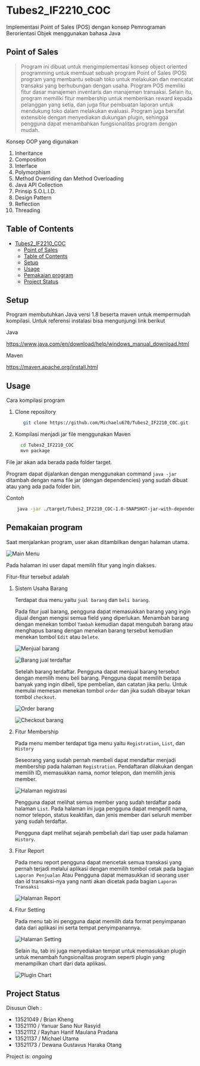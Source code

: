 # Tubes2_IF2210_COC

Implementasi Point of Sales (POS) dengan konsep Pemrograman Berorientasi Objek menggunakan bahasa Java

## Point of Sales

> Program ini dibuat untuk mengimplementasi konsep object oriented programming untuk membuat sebuah program Point of Sales (POS) program yang membantu sebuah toko untuk melakukan dan mencatat transaksi yang berhubungan dengan usaha.
> Program POS memiliki fitur dasar manajemen inventaris dan manajemen transaksi. Selain itu, program memiliki fitur membership untuk memberikan reward kepada pelanggan yang setia, dan juga fitur pembuatan laporan untuk mendukung toko dalam melakukan evaluasi. Program juga bersifat extensible dengan menyediakan dukungan plugin, sehingga pengguna dapat menambahkan fungsionalitas program dengan mudah.

Konsep OOP yang digunakan

1. Inheritance
2. Composition
3. Interface
4. Polymorphism
5. Method Overriding dan Method Overloading
6. Java API Collection
7. Prinsip S.O.L.I.D.
8. Design Pattern
9. Reflection
10. Threading

## Table of Contents

- [Tubes2\_IF2210\_COC](#tubes2_if2210_coc)
  - [Point of Sales](#point-of-sales)
  - [Table of Contents](#table-of-contents)
  - [Setup](#setup)
  - [Usage](#usage)
  - [Pemakaian program](#pemakaian-program)
  - [Project Status](#project-status)

## Setup

Program membutuhkan Java versi 1.8 beserta maven untuk mempermudah kompilasi.
Untuk referensi instalasi bisa mengunjungi link berikut

Java

<https://www.java.com/en/download/help/windows_manual_download.html>

Maven

<https://maven.apache.org/install.html>

## Usage

Cara kompilasi program

1. Clone repository

   ```bash
      git clone https://github.com/Michaelu670/Tubes2_IF2210_COC.git
   ```

2. Kompilasi menjadi jar file menggunakan Maven

    ```bash
      cd Tubes2_IF2210_COC
      mvn package
    ```

File jar akan ada berada pada folder target.

Program dapat dijalankan dengan menggunakan command `java -jar` ditambah dengan nama file jar (dengan dependencies) yang sudah dibuat atau yang ada pada folder bin.

Contoh

```bash
    java -jar ./target/Tubes2_IF2210_COC-1.0-SNAPSHOT-jar-with-dependencies.jar
```

## Pemakaian program

Saat menjalankan program, user akan ditambilkan dengan halaman utama.

![Main Menu](img/mainMenu.png)

Pada halaman ini user dapat memilih fitur yang ingin diakses.

Fitur-fitur tersebut adalah

1. Sistem Usaha Barang

    Terdapat dua menu yaitu `jual barang` dan `beli barang`.

    Pada fitur jual barang, pengguna dapat memasukkan barang yang ingin dijual dengan mengisi semua field yang diperlukan.
    Menambah barang dengan menekan tombol `Tambah` kemudian dapat mengubah barang atau menghapus barang dengan menekan barang tersebut kemudian menekan tombol `Edit` atau `Delete`.

    ![Menjual barang](img/sellPageInput.png)

    ![Barang jual terdaftar](img/sellPageSuccess.png)

    Setelah barang terdaftar. Pengguna dapat menjual barang tersebut dengan memilih menu beli barang. Pengguna dapat memilih berapa banyak yang ingin dibeli, tipe pembelian, dan catatan jika perlu. Untuk memulai memesan menekan tombol `order` dan jika sudah dibayar tekan tombol `checkout`.

    ![Order barang](img/orderPage.png)

    ![Checkout barang](img/checkoutPage.png)

2. Fitur Membership

    Pada menu member terdapat tiga menu yaitu `Registration`, `List`, dan `History`

    Seseorang yang sudah pernah membeli dapat mendaftar menjadi membership pada halaman `Registration`. Pendaftaran dilakukan dengan memilih ID, memasukkan nama, nomor telepon, dan memilih jenis member.

    ![Halaman registrasi](img/registerPage.png)

    Pengguna dapat melihat semua member yang sudah terdaftar pada halaman `List`. Pada halaman ini juga pengguna dapat mengedit nama, nomor telepon, status keaktifan, dan jenis member dari seluruh member yang sudah terdaftar.

    Pengguna dapt melihat sejarah pembeliah dari tiap user pada halaman `History`.

3. Fitur Report

    Pada menu report pengguna dapat mencetak semua transkasi yang pernah terjadi melalui aplikasi dengan memilih tombol cetak pada bagian `Laporan Penjualan`
    Atau Pengguna dapat memasukkan id seorang user dan id transaksi-nya yang nanti akan dicetak pada bagian `Laporan Transaksi`

    ![Halaman Report](img/reportPage.png)

4. Fitur Setting

    Pada menu tab ini pengguna dapat memilih data format penyimpanan data dari aplikasi ini serta tempat penyimpanannya.

    ![Halaman Setting](img/settingPage.png)

    Selain itu, tab ini juga menyediakan tempat untuk memasukkan plugin untuk menambah fungsionalitas program seperti plugin yang menampilkan chart dari data aplikasi.

    ![Plugin Chart](img/pluginChart1.png)

## Project Status

 Disusun Oleh :

- 13521049 / Brian Kheng
- 13521110 / Yanuar Sano Nur Rasyid
- 13521112 / Rayhan Hanif Maulana Pradana
- 13521137 / Michael Utama
- 13521173 / Dewana Gustavus Haraka Otang

Project is: _ongoing_